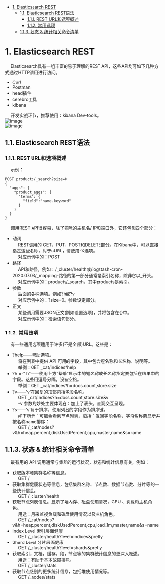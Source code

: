 

<!-- TOC -->

- [1. Elasticsearch REST](#1-elasticsearch-rest)
    - [1.1. Elasticsearch REST语法](#11-elasticsearch-rest语法)
        - [1.1.1. REST URL和选项概述](#111-rest-url和选项概述)
        - [1.1.2. 常用选项](#112-常用选项)
    - [1.1.3. 状态 & 统计相关命令清单](#113-状态--统计相关命令清单)

<!-- /TOC -->

# 1. Elasticsearch REST  
<!-- 
干货 | Elasticsearch 开发实战常用命令清单 
https://mp.weixin.qq.com/s/5vdAd8_x056HGYvRjsdzcQ
-->
&emsp; Elasticsearch具有一组丰富的易于理解的REST API，这些API均可如下几种方式通过HTTP调用进行访问。  

* Curl
* Postman
* head插件
* cerebro工具
* kibana  

&emsp; 开发实战环节，推荐使用：kibana Dev-tools。  
![image](http://182.92.69.8:8081/img/ES/es-108.png)  
![image](http://182.92.69.8:8081/img/ES/es-22.png)  

## 1.1. Elasticsearch REST语法   
### 1.1.1. REST URL和选项概述  
&emsp; 示例：  

```text
POST products/_search?size=0
{
  "aggs": {
    "product_aggs": {
      "terms": {
        "field":"name.keyword"
      }
    }
  }
}
```

&emsp; 调用REST API很容易，除了实际的主机名/ IP和端口外，它还包含四个部分：  

* 动词  
&emsp; REST调用的 GET，PUT，POST和DELETE部分。在Kibana中，可以直接指定这些名称，对于cURL，请使用-X选项。  
&emsp; 对应示例中的：POST  
* 路径  
&emsp; API和路径。例如：/\_cluster/health或/logstash-cron-2020.07.03/_mapping-路径的第一部分通常是索引名称，除非它以\_开头。  
&emsp; 对应示例中的：products/\_search，其中products是索引。  
* 参数  
&emsp; 后面的各种选项。例如?h或?v    
&emsp; 对应示例中的：?size=0。参数设定部分。  
* 正文  
&emsp; 某些调用需要JSON正文(例如设置选项)，并将包含在{}中。  
&emsp; 对应示例中的：检索语句部分。  

### 1.1.2. 常用选项  
&emsp; 有一些通用选项适用于许多(不是全部)URL。这些是：  

* ?help——帮助选项。  
&emsp; 将在列表中提供 API 可用的字段，其中包含短名称和长名称、说明等。  
&emsp; 举例：GET _cat/indices?help  
* ?h =-“ h”——使用上方“帮助”显示中的短名称或长名称指定要包括在结果中的字段。这些用逗号分隔，没有空格。  
&emsp; 举例：GET _cat/indices?h=docs.count,store.size  
* ?v——'v'在回复的顶部包括字段名称。  
&emsp; GET _cat/indices?h=docs.count,store.size&v  
&emsp; -v 参数的妙处主要体现在：加上了表头，直观交互呈现。  
* ?s——'s'用于排序，使用列出的字段作为排序键。  
&emsp; 如下所示：可能会看到节点列表。包括：返回字段名称，字段名称要显示并按名称name排序：  
&emsp; GET /_cat/nodes?v&h=heap.percent,diskUsedPercent,cpu,master,name&s=name


## 1.1.3. 状态 & 统计相关命令清单  
&emsp; 最有用的 API 调用通常与集群的运行状况，状态和统计信息有关，例如：  

* 获取版本和集群名称等信息。  
&emsp; GET /   
* 获取集群健康状态等信息，包括集群名称、节点数、数据节点数、分片等的一些统计信息。  
&emsp; GET /_cluster/health  
* 获取节点列表信息。显示了堆内存、磁盘使用情况，CPU 、负载和主机角色。  
&emsp; 用途：用来监视负载和磁盘使用情况以及主机角色。  
&emsp; GET /_cat/nodes?v&h=heap.percent,diskUsedPercent,cpu,load_1m,master,name&s=name  
* Index Level 索引层面健康  
&emsp; GET /_cluster/health?level=indices&pretty  
* Shard Level 分片层面健康  
&emsp; GET /_cluster/health?level=shards&pretty  
* 获取索引，文档，缓存，段，节点等的集群统计信息的更深入概述。  
&emsp; 用途：有助于基本故障排除。  
&emsp; GET /_cluster/stats   
* 获取节点级别的更多统计信息，包括堆使用情况等。  
&emsp; GET /_nodes/stats   
